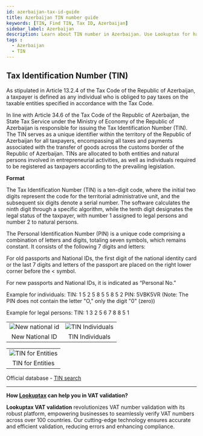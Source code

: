 ```yaml
---
id: azerbaijan-tax-id-guide
title: Azerbaijan TIN number guide
keywords: [TIN, Find TIN, Tax ID, Azerbaijan]
sidebar_label: Azerbaijan
description: Learn about TIN number in Azerbaijan. Use Lookuptax for hassle-free tax id validation in Azerbaijan and other 100+ countries
tags : 
  - Azerbaijan
  - TIN
---
```


## Tax Identification Number (TIN)
As stipulated in Article 13.2.4 of the Tax Code of the Republic of Azerbaijan, a taxpayer is defined as any individual who is obliged to pay taxes on the taxable entities specified in accordance with the Tax Code.

In line with Article 34.6 of the Tax Code of the Republic of Azerbaijan, the State Tax Service under the Ministry of Economy of the Republic of Azerbaijan is responsible for issuing the Tax Identification Number (TIN). The TIN serves as a unique identifier within the territory of the Republic of Azerbaijan for all taxpayers, encompassing all taxes and payments associated with the transfer of goods across the customs border of the Republic of Azerbaijan. TINs are allocated to both entities and natural persons involved in entrepreneurial activities, as well as individuals required to be registered as taxpayers according to the prevailing legislation.

**Format**

The Tax Identification Number (TIN) is a ten-digit code, where the initial two digits represent the code for the territorial administrative unit, and the subsequent six digits denote a serial number. The software calculates the ninth digit through a specific algorithm, while the tenth digit designates the legal status of the taxpayer, with number 1 assigned to legal persons and number 2 to natural persons.

The Personal Identification Number (PIN) is a unique code comprising a combination of letters and digits, totaling seven symbols, which remains constant. It consists of the following 7 digits and letters:

For old passports and National IDs, the first digit of the national identity card or the last 7 digits and letters of the passport are placed on the right lower corner before the < symbol.

For new passports and National IDs, it is indicated as “Personal No.”

Example for individuals:
TIN: 1 5 2 5 8 5 5 8 5 2
PIN: 5VBK5VR (Note: The PIN does not contain the letter "O," only the digit "0" (zero))

Example for legal persons:
TIN: 1 3 2 5 6 7 8 8 5 1

<table align="center" border="0px" border-color="#dedede"><tr><td>
  <img src="/docs/img/taxid/new-national-id.PNG" alt="New national id"/>
  </td><td>
  <img src="/docs/img/taxid/tin-individuals.PNG" alt="TIN Individuals"/>
  </td></tr>
  <tr><td align="center">New National ID</td><td align="center">TIN Individuals</td></tr>
</table>

<table align="center" border="0px" border-color="#dedede"><tr><td>
  <img src="/docs/img/taxid/tin.PNG" alt="TIN for Entities"/>
  </td></tr>
  <tr><td align="center">TIN for Entities</td></tr>
</table>

Official database - [TIN search](https://www.e-taxes.gov.az/ebyn/payerOrVoenChecker.jsp)

----
**How [Lookuptax](https://lookuptax.com/) can help you in VAT validation?**

**Lookuptax VAT validation** revolutionizes VAT number validation with its robust platform, empowering businesses to seamlessly verify VAT numbers across over 100 countries. Our cutting-edge technology ensures accurate and efficient validation, reducing errors and enhancing compliance.
